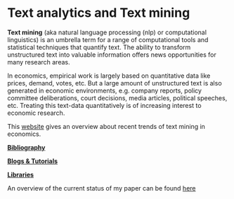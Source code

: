 # Text analytics and Text mining

**Text mining** (aka natural language processing (nlp) or computational linguistics) is an umbrella
term for a range of computational tools and statistical techniques that quantify text. The ability to transform unstructured text into valuable information offers news opportunities for many research areas.

In economics, empirical work is largely based on quantitative data like prices, demand, votes, etc. But a large amount of unstructured text is also generated in economic environments, e.g. company reports, policy committee deliberations, court decisions, media articles, political speeches, etc.
Treating this text-data quantitatively is of increasing interest to economic research.  

This [website](https://franziloew.github.io/textmining/) gives an overview about recent trends of text mining in economics.

[**Bibliography**](acad_research.md)

[**Blogs & Tutorials**](blogs.md)

[**Libraries**](libraries.md)

An overview of the current status of my paper can be found [here](https://franziloew.github.io/textmining/paper/docs/04_Modelresults.html)
